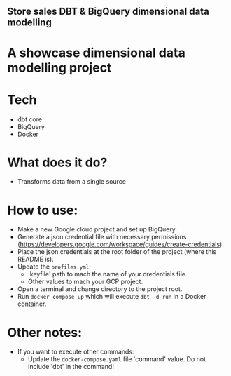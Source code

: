 ## Store sales DBT & BigQuery dimensional data modelling

# A showcase dimensional data modelling project

# Tech

- dbt core
- BigQuery
- Docker

# What does it do?

- Transforms data from a single source

# How to use:

- Make a new Google cloud project and set up BigQuery.
- Generate a json credential file with necessary permissions (https://developers.google.com/workspace/guides/create-credentials).
- Place the json credentials at the root folder of the project (where this README is).
- Update the ```profiles.yml```:
    - 'keyfile' path to mach the name of your credentials file.
    - Other values to mach your GCP project.
- Open a terminal and change directory to the project root.
- Run ```docker compose up``` which will execute ```dbt -d run``` in a Docker container.

# Other notes:

- If you want to execute other commands:
    - Update the ```docker-compose.yaml``` file 'command' value. Do not include 'dbt' in the command!
